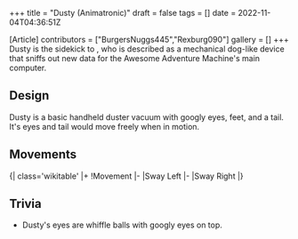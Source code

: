 +++
title = "Dusty (Animatronic)"
draft = false
tags = []
date = 2022-11-04T04:36:51Z

[Article]
contributors = ["BurgersNuggs445","Rexburg090"]
gallery = []
+++
Dusty is the sidekick to , who is described as a mechanical dog-like device that sniffs out new data for the Awesome Adventure Machine's main computer.

## Design ##
Dusty is a basic handheld duster vacuum with googly eyes, feet, and a tail. It's eyes and tail would move freely when in motion.

## Movements ##
{| class='wikitable'
|+
!Movement
|-
|Sway Left
|-
|Sway Right
|}

## Trivia ##

* Dusty's eyes are whiffle balls with googly eyes on top.